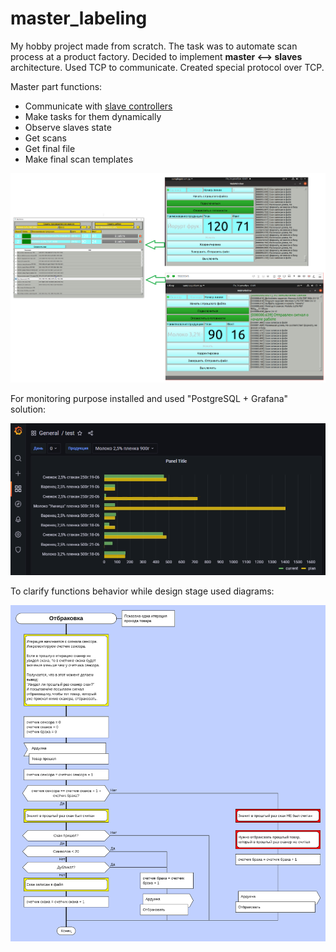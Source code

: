 # master_labeling
My hobby project made from scratch.
The task was to automate scan process at a product factory.
Decided to implement **master <--> slaves** architecture. Used TCP to communicate. Created special protocol over TCP.

Master part functions:
- Communicate with [slave controllers](https://github.com/avovana/slave_controller)
- Make tasks for them dynamically
- Observe slaves state
- Get scans
- Get final file
- Make final scan templates
<img src="https://github.com/avovana/master_labeling/blob/master/master_slave_work.png" width="700"/>

For monitoring purpose installed and used "PostgreSQL + Grafana" solution:

<img src="https://github.com/avovana/master_labeling/blob/master/grafana.png"/>

To clarify functions behavior while design stage used diagrams:

<img src="https://github.com/avovana/master_labeling/blob/master/otbrakovka.png" width="700"/>
